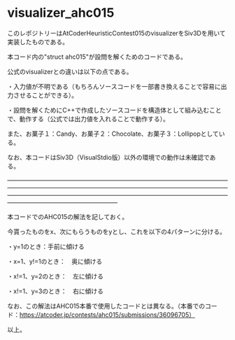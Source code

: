 # visualizer_ahc015

このレポジトリーはAtCoderHeuristicContest015のvisualizerをSiv3Dを用いて実装したものである。

本コード内の"struct ahc015"が設問を解くためのコードである。

公式のvisualizerとの違いは以下の点である。

・入力値が不明である（もちろんソースコードを一部書き換えることで容易に出力させることができる）。

・設問を解くためにC++で作成したソースコードを構造体として組み込むことで、動作する（公式では出力値を入れることで動作する）。

また、お菓子１：Candy、お菓子２：Chocolate、お菓子３：Lollipopとしている。


なお、本コードはSiv3D（VisualStdio版）以外の環境での動作は未確認である。


――――――――――――――――――――――――――――――――――――――――――――――――――――――――――――――――――――――――――――――――――――――――――――――――――――――――――――――――――――――――――――――

本コードでのAHC015の解法を記しておく。

今貰ったものをx、次にもらうものをyとし、これを以下の4パターンに分ける。

・y=1のとき：手前に傾ける

・x=1、y!=1のとき：　奥に傾ける

・x!=1、y=2のとき：　左に傾ける

・x!=1、y=3のとき：　右に傾ける

なお、この解法はAHC015本番で使用したコードとは異なる。（本番でのコード：https://atcoder.jp/contests/ahc015/submissions/36096705）


以上。
